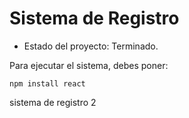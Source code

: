 <h1>Sistema de Registro</h1>

- Estado del proyecto: Terminado.
  
Para ejecutar el sistema, debes poner:

```npm install react```

sistema de registro 2
